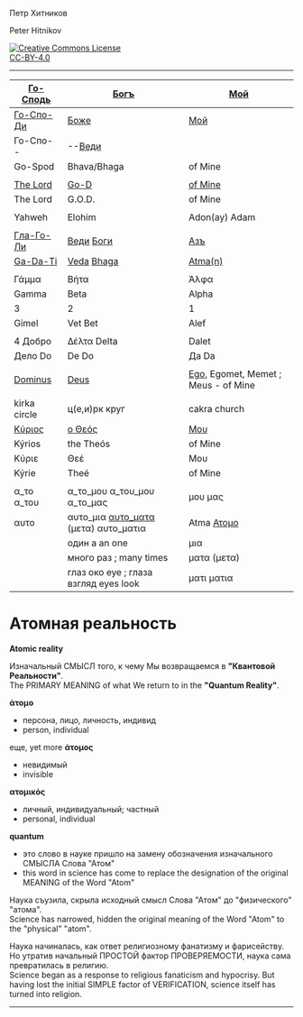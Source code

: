 Петр Хитников

Peter Hitnikov

[CC-BY-4.0]: http://creativecommons.org/licenses/by/4.0/ "{rel='license'}"

[CC-BY-4.0_png]: https://i.creativecommons.org/l/by/4.0/88x31.png

[![Creative Commons License][CC-BY-4.0_png]][CC-BY-4.0]<br/>[CC-BY-4.0][]

---

| [Го-Сподь][Go-Spod] | [Богъ][Bhaga] | [Мой][Atma] |
|---|---|---|
| [Го-Спо-Ди][Go-Spod] | [Боже][Bhaga] | [Мой][Atma] |
| Го-Спо-- | --[Веди][Veda] | |
| Go-Spod | Bhava/Bhaga | of Mine |
| |
| [The Lord][Go-Spod] | [Go-D][Bhaga] | [of Mine][Atma] |
| The Lord | G.O.D. | of Mine |
| |
| Yahweh | Elohim | Adon(ay) Adam |
| |
| [Гла-Го-Ли][Go-Spod] | [Веди][Veda] [Боги][Bhaga] | [Азъ][Atma] |
| [Ga-Da-Ti][Go-Spod] | [Veda][Veda] [Bhaga][Bhaga] | [Atma(n)][Atma] |
| |
| Γάμμα | Βήτα | Άλφα |
| Gamma | Beta | Alpha |
| 3 | 2 | 1 |
| Gimel | Vet Bet | Alef |
| |
| 4 Добро | Δέλτα Delta | Dalet |
| Дело Do | De Do | Да Da |
| |
| [Dominus][Go-Spod] | [Deus][Bhaga] | [Ego][Atma], Egomet, Memet ; Meus - of Mine |
| |
| kirkа circle | ц(е,и)рк круг | cakra church |
| [Κύριος][Go-Spod] | [ο Θεός][Bhaga] | [Μου][Atma] |
| Kýrios | the Theós | of Mine |
| Κύριε | Θεέ | Μου |
| Kýrie | Theé | of Mine |
| |
| α_το α_του | α_το_μου α_του_μου α_το_μας | μου μας |
| αυτο | αυτο_μια [αυτο_ματα][atom] (μετα) αυτο_ματια | Atma [Ατομο][atom] |
| | один a an one | μια |
| | много раз ; many times | ματα (μετα) |
| | глаз око eye ; глаза взгляд eyes look | ματι ματια |

# Атомная реальность
**Atomic reality**

Изначальный СМЫСЛ того, к чему Мы возвращаемся в **"Квантовой Реальности"**.  
The PRIMARY MEANING of what We return to in the **"Quantum Reality"**.

**άτομο**
- персона, лицо, личность, индивид
- person, individual

еще, yet more
**άτομος**
- невидимый  
- invisible

**ατομικός**
- личный, индивидуальный; частный
- personal, individual

**quantum**
- это слово в науке пришло на замену обозначения изначального СМЫСЛА Слова "Атом"  
- this word in science has come to replace the designation of the original MEANING of the Word "Atom"

Наука съузила, скрыла исходный смысл Слова "Атом" до "физического" "атома".  
Science has narrowed, hidden the original meaning of the Word "Atom" to the "physical" "atom".

Наука начиналась, как ответ религиозному фанатизму и фарисейству. Но утратив начальный ПРОСТОЙ фактор ПРОВЕРЯЕМОСТИ, наука сама превратилась в религию.  
Science began as a response to religious fanaticism and hypocrisy. But having lost the initial SIMPLE factor of VERIFICATION, science itself has turned into religion.

---

[Atma]: ../1-Atma/0.md

[Bhaga]: ../2-Bhaga/0.md

[Veda]: ../2-Veda/0.md

[Go-Spod]: ../3-Go-Spod/0.md

[spoed]: ../3-Go-Spod/spoed.md

[atom]: ../1-Atma/atom.md
